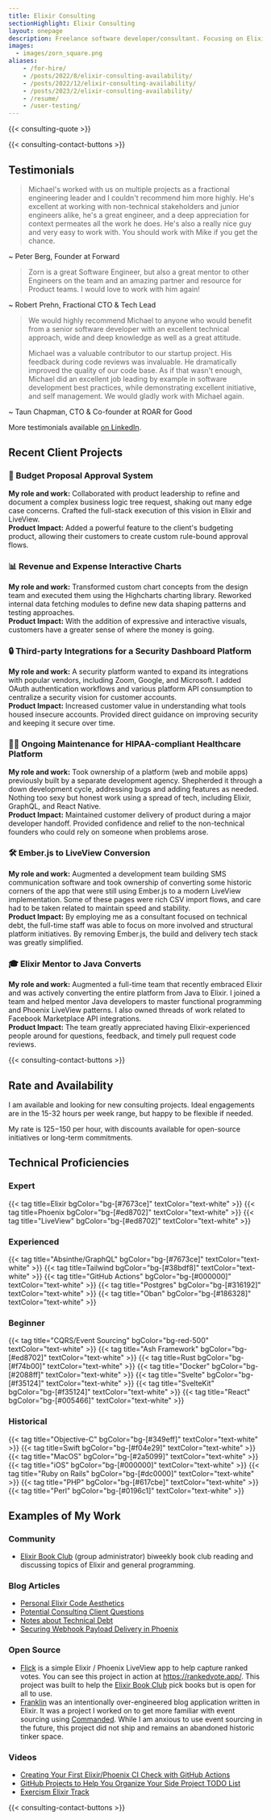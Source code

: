 ```yaml
---
title: Elixir Consulting
sectionHighlight: Elixir Consulting
layout: onepage
description: Freelance software developer/consultant. Focusing on Elixir, Phoenix, teaching, and mentoring. 
images:
  - images/zorn_square.png
aliases: 
    - /for-hire/
    - /posts/2022/8/elixir-consulting-availability/
    - /posts/2022/12/elixir-consulting-availability/
    - /posts/2023/2/elixir-consulting-availability/
    - /resume/
    - /user-testing/
---
```


{{< consulting-quote >}}

{{< consulting-contact-buttons >}}

## Testimonials

> Michael's worked with us on multiple projects as a fractional engineering leader and I couldn't recommend him more highly. He's excellent at working with non-technical stakeholders and junior engineers alike, he's a great engineer, and a deep appreciation for context permeates all the work he does. He's also a really nice guy and very easy to work with. You should work with Mike if you get the chance. 

<p class="mb-12">~ Peter Berg, Founder at Forward</p>

> Zorn is a great Software Engineer, but also a great mentor to other Engineers on the team and an amazing partner and resource for Product teams. I would love to work with him again! 

<p class="mb-12">~ Robert Prehn, Fractional CTO & Tech Lead</p>

> We would highly recommend Michael to anyone who would benefit from a senior software developer with an excellent technical approach, wide and deep knowledge as well as a great attitude.
> 
> Michael was a valuable contributor to our startup project. His feedback during code reviews was invaluable. He dramatically improved the quality of our code base. As if that wasn't enough, Michael did an excellent job leading by example in software development best practices, while demonstrating excellent initiative, and self management. We would gladly work with Michael again. 

<p class="mb-12">~ Taun Chapman, CTO & Co-founder at ROAR for Good</p>

More testimonials available [on LinkedIn](https://www.linkedin.com/in/mikezornek/). 

## Recent Client Projects

<!-- This div helps add space under the above headline. -->
<div>

### 🥇 Budget Proposal Approval System

**My role and work:** Collaborated with product leadership to refine and document a complex business logic tree request, shaking out many edge case concerns. Crafted the full-stack execution of this vision in Elixir and LiveView.  
**Product Impact:** Added a powerful feature to the client's budgeting product, allowing their customers to create custom rule-bound approval flows.

### 📊 Revenue and Expense Interactive Charts

**My role and work:** Transformed custom chart concepts from the design team and executed them using the Highcharts charting library. Reworked internal data fetching modules to define new data shaping patterns and testing approaches.  
**Product Impact:** With the addition of expressive and interactive visuals, customers have a greater sense of where the money is going.

### 🔒 Third-party Integrations for a Security Dashboard Platform

**My role and work:** A security platform wanted to expand its integrations with popular vendors, including Zoom, Google, and Microsoft. I added OAuth authentication workflows and various platform API consumption to centralize a security vision for customer accounts.  
**Product Impact:** Increased customer value in understanding what tools housed insecure accounts. Provided direct guidance on improving security and keeping it secure over time.

### 🧑‍⚕️ Ongoing Maintenance for HIPAA-compliant Healthcare Platform

**My role and work:** Took ownership of a platform (web and mobile apps) previously built by a separate development agency. Shepherded it through a down development cycle, addressing bugs and adding features as needed. Nothing too sexy but honest work using a spread of tech, including Elixir, GraphQL, and React Native.  
**Product Impact:** Maintained customer delivery of product during a major developer handoff. Provided confidence and relief to the non-technical founders who could rely on someone when problems arose.

### 🛠️ Ember.js to LiveView Conversion

**My role and work:** Augmented a development team building SMS communication software and took ownership of converting some historic corners of the app that were still using Ember.js to a modern LiveView implementation. Some of these pages were rich CSV import flows, and care had to be taken related to maintain speed and stability.  
**Product Impact:** By employing me as a consultant focused on technical debt, the full-time staff was able to focus on more involved and structural platform initiatives. By removing Ember.js, the build and delivery tech stack was greatly simplified.  

### 🎓 Elixir Mentor to Java Converts

**My role and work:** Augmented a full-time team that recently embraced Elixir and was actively converting the entire platform from Java to Elixir. I joined a team and helped mentor Java developers to master functional programming and Phoenix LiveView patterns. I also owned threads of work related to Facebook Marketplace API integrations.  
**Product Impact:** The team greatly appreciated having Elixir-experienced people around for questions, feedback, and timely pull request code reviews.

</div>

{{< consulting-contact-buttons >}}

## Rate and Availability

I am available and looking for new consulting projects. Ideal engagements are in the 15-32 hours per week range, but happy to be flexible if needed.

My rate is $125-$150 per hour, with discounts available for open-source initiatives or long-term commitments. 

## Technical Proficiencies

<h3 class="not-prose font-bold">Expert</h3>

<div class="flex items-center gap-1">
{{< tag title=Elixir bgColor="bg-[#7673ce]" textColor="text-white" >}}
{{< tag title=Phoenix bgColor="bg-[#ed8702]" textColor="text-white" >}}
{{< tag title="LiveView" bgColor="bg-[#ed8702]" textColor="text-white" >}}
</div>

<h3 class="not-prose font-bold mt-2">Experienced</h3>

<div class="flex items-center gap-1">
{{< tag title="Absinthe/GraphQL" bgColor="bg-[#7673ce]" textColor="text-white" >}}
{{< tag title=Tailwind bgColor="bg-[#38bdf8]" textColor="text-white" >}}
{{< tag title="GitHub Actions" bgColor="bg-[#000000]" textColor="text-white" >}}
{{< tag title="Postgres" bgColor="bg-[#316192]" textColor="text-white" >}}
{{< tag title="Oban" bgColor="bg-[#186328]" textColor="text-white" >}}
</div>

<h3 class="not-prose font-bold mt-2">Beginner</h3>

<div class="flex items-center gap-1">
{{< tag title="CQRS/Event Sourcing" bgColor="bg-red-500" textColor="text-white" >}}
{{< tag title="Ash Framework" bgColor="bg-[#ed8702]" textColor="text-white" >}}
{{< tag title=Rust bgColor="bg-[#f74b00]" textColor="text-white" >}}
{{< tag title="Docker" bgColor="bg-[#2088ff]" textColor="text-white" >}}
{{< tag title="Svelte" bgColor="bg-[#f35124]" textColor="text-white" >}}
{{< tag title="SvelteKit" bgColor="bg-[#f35124]" textColor="text-white" >}}
{{< tag title="React" bgColor="bg-[#005466]" textColor="text-white" >}}
</div>

<h3 class="not-prose font-bold mt-2">Historical</h3>

<div class="flex items-center gap-1">
{{< tag title="Objective-C" bgColor="bg-[#349eff]" textColor="text-white" >}}
{{< tag title=Swift bgColor="bg-[#f04e29]" textColor="text-white" >}}
{{< tag title="MacOS" bgColor="bg-[#2a5099]" textColor="text-white" >}}
{{< tag title="iOS" bgColor="bg-[#000000]" textColor="text-white" >}}
{{< tag title="Ruby on Rails" bgColor="bg-[#dc0000]" textColor="text-white" >}}
{{< tag title="PHP" bgColor="bg-[#617cbe]" textColor="text-white" >}}
{{< tag title="Perl" bgColor="bg-[#0196c1]" textColor="text-white" >}}
</div>

## Examples of My Work

### Community

- [Elixir Book Club](https://elixirbookclub.github.io/website/) (group administrator) biweekly book club reading and discussing topics of Elixir and general programming.

### Blog Articles

- [Personal Elixir Code Aesthetics](https://mikezornek.com/posts/2024/9/elixir-code-aesthetic/)
- [Potential Consulting Client Questions](https://mikezornek.com/posts/2023/3/potential-consulting-client-questions/)
- [Notes about Technical Debt](https://mikezornek.com/posts/2023/4/technical-debt/)
- [Securing Webhook Payload Delivery in Phoenix](https://mikezornek.com/posts/2021/2/securing-webhook-payload-delivery/)

### Open Source

- [Flick](https://github.com/zorn/flick) is a simple Elixir / Phoenix LiveView app to help capture ranked votes. You can see this project in action at <https://rankedvote.app/>. This project was built to help the [Elixir Book Club](https://elixirbookclub.github.io/website/) pick books but is open for all to use.
- [Franklin](https://github.com/zorn/franklin) was an intentionally over-engineered blog application written in Elixir. It was a project I worked on to get more familiar with event sourcing using [Commanded](https://github.com/commanded/commanded). While I am anxious to use event sourcing in the future, this project did not ship and remains an abandoned historic tinker space.

### Videos

- [Creating Your First Elixir/Phoenix CI Check with GitHub Actions](https://www.youtube.com/watch?v=wF3llh4VLlQ) 
- [GitHub Projects to Help You Organize Your Side Project TODO List](https://www.youtube.com/watch?v=bUE846fGFec) 
- [Exercism Elixir Track](https://www.youtube.com/playlist?list=PLcuknvxBZ9L6wgG61cQnfyjfNUSFX2G5O) 

{{< consulting-contact-buttons >}}
